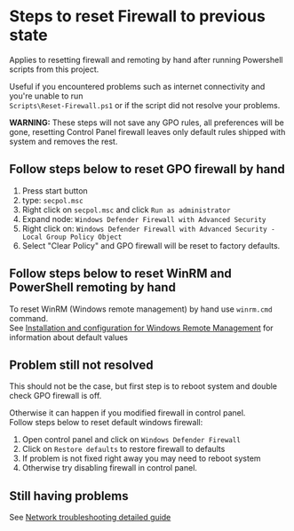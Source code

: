 
# Steps to reset Firewall to previous state

Applies to resetting firewall and remoting by hand after running Powershell scripts from this project.

Useful if you encountered problems such as internet connectivity and you're unable to run\
`Scripts\Reset-Firewall.ps1` or if the script did not resolve your problems.

**WARNING:** These steps will not save any GPO rules, all preferences will be gone, resetting
Control Panel firewall leaves only default rules shipped with system and removes the rest.

## Follow steps below to reset GPO firewall by hand

1. Press start button
2. type: `secpol.msc`
3. Right click on `secpol.msc` and click `Run as administrator`
4. Expand node: `Windows Defender Firewall with Advanced Security`
5. Right click on: `Windows Defender Firewall with Advanced Security - Local Group Policy Object`
6. Select "Clear Policy" and GPO firewall will be reset to factory defaults.

## Follow steps below to reset WinRM and PowerShell remoting by hand

To reset WinRM (Windows remote management) by hand use `winrm.cmd` command.\
See [Installation and configuration for Windows Remote Management][configure winrm] for information
about default values

## Problem still not resolved

This should not be the case, but first step is to reboot system and double check GPO firewall is off.

Otherwise it can happen if you modified firewall in control panel.\
Follow steps below to reset default windows firewall:

1. Open control panel and click on `Windows Defender Firewall`
2. Click on `Restore defaults` to restore firewall to defaults
3. If problem is not fixed right away you may need to reboot system
4. Otherwise try disabling firewall in control panel.

## Still having problems

See [Network troubleshooting detailed guide](NetworkTroubleshooting.md)

[configure winrm]: https://docs.microsoft.com/en-us/windows/win32/winrm/installation-and-configuration-for-windows-remote-management
